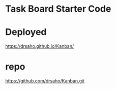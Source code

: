 # Task Board Starter Code

# Deployed
https://drsaho.github.io/Kanban/

# repo
https://github.com/drsaho/Kanban.git
